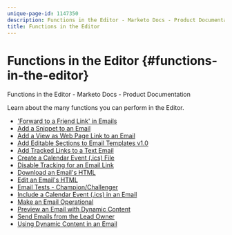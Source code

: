 ```yaml
---
unique-page-id: 1147350
description: Functions in the Editor - Marketo Docs - Product Documentation
title: Functions in the Editor
---
```


# Functions in the Editor {#functions-in-the-editor}

Functions in the Editor - Marketo Docs - Product Documentation

Learn about the many functions you can perform in the Editor.

* ['Forward to a Friend Link' in Emails](functions-in-the-editor/-forward-to-a-friend-link-in-emails.md)
* [Add a Snippet to an Email](functions-in-the-editor/add-a-snippet-to-an-email.md)
* [Add a View as Web Page Link to an Email](functions-in-the-editor/add-a-view-as-web-page-link-to-an-email.md)
* [Add Editable Sections to Email Templates v1.0](http://docs.marketo.com/display/docs/assets/add-editable-sections-to-email-templates-v1.0)
* [Add Tracked Links to a Text Email](functions-in-the-editor/add-tracked-links-to-a-text-email.md)
* [Create a Calendar Event (.ics) File](http://docs.marketo.com/display/docs/assets/create-a-calendar-event-28.ics-29-file)
* [Disable Tracking for an Email Link](functions-in-the-editor/disable-tracking-for-an-email-link.md)
* [Download an Email's HTML](functions-in-the-editor/download-an-email-s-html.md)
* [Edit an Email's HTML](functions-in-the-editor/edit-an-email-s-html.md)
* [Email Tests - Champion/Challenger](functions-in-the-editor/email-tests-champion-challenger.md)
* [Include a Calendar Event (.ics) in an Email](http://docs.marketo.com/display/docs/assets/include-a-calendar-event-28.ics-29-in-an-email)
* [Make an Email Operational](functions-in-the-editor/make-an-email-operational.md)
* [Preview an Email with Dynamic Content](functions-in-the-editor/preview-an-email-with-dynamic-content.md)
* [Send Emails from the Lead Owner](functions-in-the-editor/send-emails-from-the-lead-owner.md)
* [Using Dynamic Content in an Email](functions-in-the-editor/using-dynamic-content-in-an-email.md)

